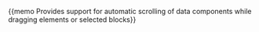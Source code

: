 
{{memo Provides support for automatic scrolling of data components while dragging elements or selected blocks}}
